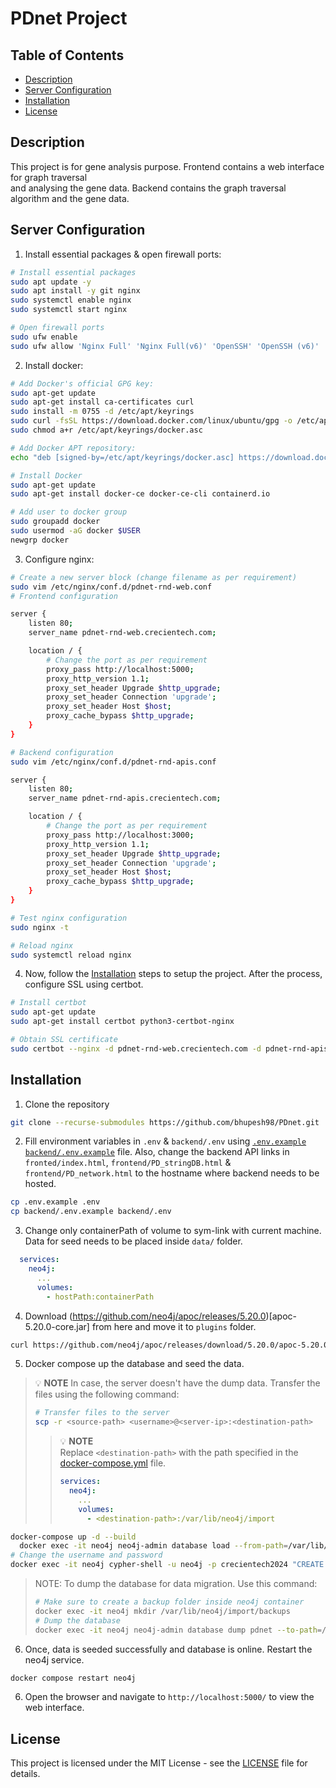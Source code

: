 # PDnet Project

## Table of Contents

- [Description](#description)
- [Server Configuration](#server-configuration)
- [Installation](#installation)
- [License](#license)

## Description

This project is for gene analysis purpose. Frontend contains a web interface for graph traversal  
and analysing the gene data. Backend contains the graph traversal algorithm and the gene data.

## Server Configuration

1. Install essential packages & open firewall ports:

```bash
# Install essential packages
sudo apt update -y
sudo apt install -y git nginx
sudo systemctl enable nginx
sudo systemctl start nginx

# Open firewall ports
sudo ufw enable
sudo ufw allow 'Nginx Full' 'Nginx Full(v6)' 'OpenSSH' 'OpenSSH (v6)'
```

2. Install docker:

```bash
# Add Docker's official GPG key:
sudo apt-get update
sudo apt-get install ca-certificates curl
sudo install -m 0755 -d /etc/apt/keyrings
sudo curl -fsSL https://download.docker.com/linux/ubuntu/gpg -o /etc/apt/keyrings/docker.asc
sudo chmod a+r /etc/apt/keyrings/docker.asc

# Add Docker APT repository:
echo "deb [signed-by=/etc/apt/keyrings/docker.asc] https://download.docker.com/linux/ubuntu $(lsb_release -cs) stable" | sudo tee /etc/apt/sources.list.d/docker.list > /dev/null

# Install Docker
sudo apt-get update
sudo apt-get install docker-ce docker-ce-cli containerd.io

# Add user to docker group
sudo groupadd docker
sudo usermod -aG docker $USER
newgrp docker
```

3. Configure nginx:

```bash
# Create a new server block (change filename as per requirement)
sudo vim /etc/nginx/conf.d/pdnet-rnd-web.conf
# Frontend configuration
```

```bash
server {
    listen 80;
    server_name pdnet-rnd-web.crecientech.com;

    location / {
        # Change the port as per requirement
        proxy_pass http://localhost:5000;
        proxy_http_version 1.1;
        proxy_set_header Upgrade $http_upgrade;
        proxy_set_header Connection 'upgrade';
        proxy_set_header Host $host;
        proxy_cache_bypass $http_upgrade;
    }
}
```

```bash
# Backend configuration
sudo vim /etc/nginx/conf.d/pdnet-rnd-apis.conf
```

```bash
server {
    listen 80;
    server_name pdnet-rnd-apis.crecientech.com;

    location / {
        # Change the port as per requirement
        proxy_pass http://localhost:3000;
        proxy_http_version 1.1;
        proxy_set_header Upgrade $http_upgrade;
        proxy_set_header Connection 'upgrade';
        proxy_set_header Host $host;
        proxy_cache_bypass $http_upgrade;
    }
}
```

```bash
# Test nginx configuration
sudo nginx -t

# Reload nginx
sudo systemctl reload nginx
```

4. Now, follow the [Installation](#installation) steps to setup the project. After the process, configure SSL using certbot.

```bash
# Install certbot
sudo apt-get update
sudo apt-get install certbot python3-certbot-nginx

# Obtain SSL certificate
sudo certbot --nginx -d pdnet-rnd-web.crecientech.com -d pdnet-rnd-apis.crecientech.com
```

## Installation

1. Clone the repository

```bash
git clone --recurse-submodules https://github.com/bhupesh98/PDnet.git
```

2. Fill environment variables in `.env` & `backend/.env` using [`.env.example`](.env.example) [`backend/.env.example`](https://github.com/bhupesh98/PDnet-backend/blob/main/.env.example) file.
   Also, change the backend API links in `fronted/index.html`, `frontend/PD_stringDB.html` & `frontend/PD_network.html` to the hostname where backend needs to be hosted.

```bash
cp .env.example .env
cp backend/.env.example backend/.env
```

3. Change only containerPath of volume to sym-link with current machine. Data for seed needs to be placed inside `data/` folder.

```yml
  services:
    neo4j:
      ...
      volumes:
        - hostPath:containerPath
```

4. Download (https://github.com/neo4j/apoc/releases/5.20.0)[apoc-5.20.0-core.jar] from here and move it to `plugins` folder.

```bash
curl https://github.com/neo4j/apoc/releases/download/5.20.0/apoc-5.20.0-core.jar -o plugins/apoc-5.20.0-core.jar
```

5. Docker compose up the database and seed the data.

> 💡 **NOTE**
> In case, the server doesn't have the dump data. Transfer the files using the following command:
> ```bash
> # Transfer files to the server
> scp -r <source-path> <username>@<server-ip>:<destination-path>
> ```
> > 💡 **NOTE**  
> > Replace `<destination-path>` with the path specified in the [docker-compose.yml](../docker-compose.yml) file.
> > ```yaml
> > services:
> >   neo4j:
> >     ...
> >     volumes:
> >       - <destination-path>:/var/lib/neo4j/import
> > ```

```bash
docker-compose up -d --build
  docker exec -it neo4j neo4j-admin database load --from-path=/var/lib/neo4j/import/ pdnet
# Change the username and password
docker exec -it neo4j cypher-shell -u neo4j -p crecientech2024 "CREATE DATABASE pdnet; START DATABASE pdnet;"
```

> NOTE: To dump the database for data migration. Use this command:
> ```bash
> # Make sure to create a backup folder inside neo4j container
> docker exec -it neo4j mkdir /var/lib/neo4j/import/backups
> # Dump the database
> docker exec -it neo4j neo4j-admin database dump pdnet --to-path=/var/lib/neo4j/import/backups
> ```

6. Once, data is seeded successfully and database is online. Restart the neo4j service.

```bash
docker compose restart neo4j
```

6. Open the browser and navigate to `http://localhost:5000/` to view the web interface.

## License

This project is licensed under the MIT License - see the [LICENSE](LICENSE) file for details.
